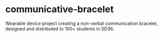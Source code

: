 # communicative-bracelet
Wearable device project creating a non-verbal communication bracelet, designed and distributed to 100+ students in SD36.

